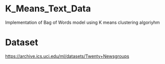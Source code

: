 # K_Means_Text_Data
Implementation of Bag of Words model using K means clustering algoriyhm

# Dataset
https://archive.ics.uci.edu/ml/datasets/Twenty+Newsgroups

